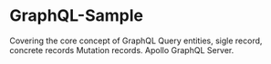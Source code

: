# GraphQL-Sample
Covering the core concept of GraphQL
Query entities, sigle record, concrete records
Mutation records.
Apollo GraphQL Server.

